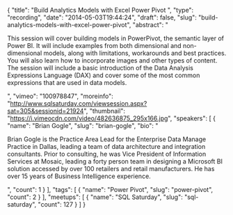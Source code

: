 {
  "title": "Build Analytics Models with Excel Power Pivot ",
  "type": "recording",
  "date": "2014-05-03T19:44:24",
  "draft": false,
  "slug": "build-analytics-models-with-excel-power-pivot",
  "abstract": "<p>This session will cover building models in PowerPivot, the semantic layer of Power BI. It will include examples from both dimensional and non-dimensional models, along with limitations, workarounds and best practices. You will also learn how to incorporate images and other types of content. The session will include a basic introduction of the Data Analysis Expressions Language (DAX) and cover some of the most common expressions that are used in data models. </p>",
  "vimeo": "100978847",
  "moreinfo": "http://www.sqlsaturday.com/viewsession.aspx?sat=305&sessionid=21924",
  "thumbnail": "https://i.vimeocdn.com/video/482636875_295x166.jpg",
  "speakers": [
    {
      "name": "Brian Gogle",
      "slug": "brian-gogle",
      "bio": "<p>Brian Gogle is the Practice Area Lead for the Enterprise Data Manage Practice in Dallas, leading a team of data architecture and integration consultants. Prior to consulting, he was Vice President of Information Services at Mosaic, leading a forty person team in designing a Microsoft BI solution accessed by over 100 retailers and retail manufacturers. He has over 15 years of Business Intelligence experience.</p>",
      "count": 1
    }
  ],
  "tags": [
    {
      "name": "Power Pivot",
      "slug": "power-pivot",
      "count": 2
    }
  ],
  "meetups": [
    {
      "name": "SQL Saturday",
      "slug": "sql-saturday",
      "count": 127
    }
  ]
}